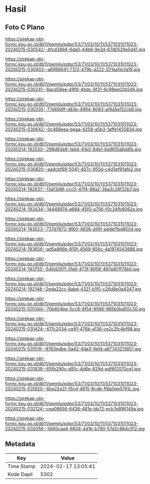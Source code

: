 # Hasil

## Foto C Plano

https://sirekap-obj-formc.kpu.go.id/db11/pemilu/pdpr/53/71/03/10/11/5371031011023-20240215-030542--4fcd3894-6da0-44b8-9e3d-67d0529e5d41.jpg

https://sirekap-obj-formc.kpu.go.id/db11/pemilu/pdpr/53/71/03/10/11/5371031011023-20240215-030403--a6966641-7123-479b-a222-201ea1ecfa19.jpg

https://sirekap-obj-formc.kpu.go.id/db11/pemilu/pdpr/53/71/03/10/11/5371031011023-20240215-030241--6acd58ee-49f8-4bdc-8f31-6c98ee02b546.jpg

https://sirekap-obj-formc.kpu.go.id/db11/pemilu/pdpr/53/71/03/10/11/5371031011023-20240215-030335--77e69dff-d83e-4994-8083-a19a5ef52cb6.jpg

https://sirekap-obj-formc.kpu.go.id/db11/pemilu/pdpr/53/71/03/10/11/5371031011023-20240215-030642--0c468eea-beaa-4258-a5b3-1affe1455834.jpg

https://sirekap-obj-formc.kpu.go.id/db11/pemilu/pdpr/53/71/03/10/11/5371031011023-20240214-192530--298d93e9-1ed4-41e0-84e1-6a9815a6ddfa.jpg

https://sirekap-obj-formc.kpu.go.id/db11/pemilu/pdpr/53/71/03/10/11/5371031011023-20240215-030820--aadcbf69-5041-407c-955d-c4d3ef91afe2.jpg

https://sirekap-obj-formc.kpu.go.id/db11/pemilu/pdpr/53/71/03/10/11/5371031011023-20240214-192637--13af3d8f-ccc0-47f4-88a2-36a3c26f32b7.jpg

https://sirekap-obj-formc.kpu.go.id/db11/pemilu/pdpr/53/71/03/10/11/5371031011023-20240214-193434--14448974-a684-45f0-a756-f0c34fb8062e.jpg

https://sirekap-obj-formc.kpu.go.id/db11/pemilu/pdpr/53/71/03/10/11/5371031011023-20240214-193523--737d7872-9fb0-4838-a95f-a4def1bd8504.jpg

https://sirekap-obj-formc.kpu.go.id/db11/pemilu/pdpr/53/71/03/10/11/5371031011023-20240214-193656--ad5a866b-810f-4569-856c-4a1974543888.jpg

https://sirekap-obj-formc.kpu.go.id/db11/pemilu/pdpr/53/71/03/10/11/5371031011023-20240214-193755--540d297f-2fa9-473f-8958-497a901f74b0.jpg

https://sirekap-obj-formc.kpu.go.id/db11/pemilu/pdpr/53/71/03/10/11/5371031011023-20240214-192148--2eda22cc-8abd-4321-b1f0-c26d8e0a4347.jpg

https://sirekap-obj-formc.kpu.go.id/db11/pemilu/pdpr/53/71/03/10/11/5371031011023-20240215-031344--70b604be-5cc8-4f54-8596-985b0bd05c30.jpg

https://sirekap-obj-formc.kpu.go.id/db11/pemilu/pdpr/53/71/03/10/11/5371031011023-20240215-031424--617c2034-ce91-476b-a136-ce2c2fc4bf98.jpg

https://sirekap-obj-formc.kpu.go.id/db11/pemilu/pdpr/53/71/03/10/11/5371031011023-20240215-031519--8763edbe-0a42-4da3-9efd-a87743213651.jpg

https://sirekap-obj-formc.kpu.go.id/db11/pemilu/pdpr/53/71/03/10/11/5371031011023-20240215-031839--65fb290c-d91c-4d6e-829d-edf6f2070ce1.jpg

https://sirekap-obj-formc.kpu.go.id/db11/pemilu/pdpr/53/71/03/10/11/5371031011023-20240215-031920--6be22e21-f5cd-4815-8cdb-ffbb0ee5791c.jpg

https://sirekap-obj-formc.kpu.go.id/db11/pemilu/pdpr/53/71/03/10/11/5371031011023-20240215-032124--cea08656-6436-481e-bb72-ecb7e896149a.jpg

https://sirekap-obj-formc.kpu.go.id/db11/pemilu/pdpr/53/71/03/10/11/5371031011023-20240215-032056--5660caa4-6604-4d1b-b790-57d2c964c912.jpg


## Metadata

| Key        | Value               |
| ---------- | ------------------- |
| Time Stamp | 2024-02-17 13:05:41 |
| Kode Dapil | 5302                |



